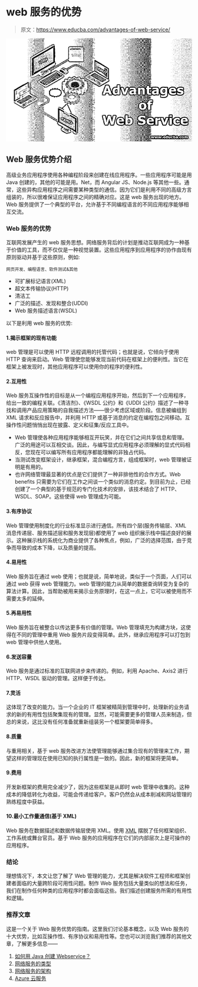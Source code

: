 # web 服务的优势

> 原文：<https://www.educba.com/advantages-of-web-service/>

![Advantages--of--Web-Service](img/ea93a24fef4b15bcee260cfd8880056b.png)



## Web 服务优势介绍

高级业务应用程序使用各种编程阶段来创建在线应用程序。一些应用程序可能是用 Java 创建的，其他的可能是用。Net，而 Angular JS、Node.js 等其他一些。通常，这些异构应用程序之间需要某种类型的通信。因为它们是利用不同的高级方言组装的，所以很难保证应用程序之间的精确对应。这是 web 服务出现的地方。Web 服务提供了一个典型的平台，允许基于不同编程语言的不同应用程序能够相互交流。

### Web 服务的优势

互联网发展产生的 web 服务思想。网络服务背后的计划是推动互联网成为一种基于价值的工具，而不仅仅是一种视觉装置。这些应用程序到应用程序的协作由现有原则驱动并基于这些原则，例如:

<small>网页开发、编程语言、软件测试&其他</small>

*   可扩展标记语言(XML)
*   超文本传输协议(HTTP)
*   清洁工
*   广泛的描述、发现和整合(UDDI)
*   Web 服务描述语言(WSDL)

以下是利用 web 服务的优势:

#### 1.揭示框架的现有功能

web 管理是可以使用 HTTP 远程调用的托管代码；也就是说，它倾向于使用 HTTP 查询来启动。Web 管理使您能够发现当前代码在框架上的便利性。当它在框架上被发现时，其他应用程序可以使用你的程序的便利性。

#### 2.互用性

Web 服务互操作性的目标是从一个编程应用程序开始，然后到下一个应用程序，给出一致的编程关联。《清洁剂》、《WSDL 公约》和《UDDI 公约》描述了一种寻找和调用产品应用策略的自我描述方法——很少考虑区域或阶段。信息被编组到 XML 请求和反应报告中，并利用 HTTP 或基于消息的约定在编程包之间移动。互操作性问题悄悄出现在披露、定义和征集/反应工具中。

*   Web 管理使各种应用程序能够相互开玩笑，并在它们之间共享信息和管理。广泛的用途可以互相交谈。因此，与编写显式应用程序必须理解的显式代码相反，您现在可以编写所有应用程序都能理解的非独占代码。
*   当测试改变框架设计，继承框架，混合编程方言，组成框架时，web 管理被证明是有用的。
*   也许网络管理最显著的优点是它们提供了一种非排他性的合作方式。Web benefits 只需要为它们在工作之间谈一个类似的消息约定。到目前为止，已经创建了一个典型的基于规范的专门化技术的安排，该技术结合了 HTTP、WSDL、SOAP。这些使得 web 管理成为可能。

#### 3.有序协议

Web 管理使用制度化的行业标准显示进行通信。所有四个层(服务传输层、XML 消息传递层、服务描述层和服务发现层)都使用了 web 组织展示栈中描述良好的展示。这种展示栈的系统化为商业提供了各种焦点，例如，广泛的选择范围，由于竞争而导致的成本下降，以及质量的提高。

#### 4.易用性

Web 服务旨在通过 web 使用；也就是说，简单地说，类似于一个页面，人们可以通过 web 获得 web 管理能力。web 管理的能力从简单的数据查询转变为复杂的算法计算。因此，当帮助被用来揭示业务原理时，在这一点上，它可以被使用而不需要太多的延伸。

#### 5.再易用性

Web 服务旨在被整合以传达更多有价值的管理。Web 管理填充为构建方块，这使得在不同的管理中重用 Web 服务片段变得简单。此外，继承应用程序可以打包到 web 管理中供他人使用。

#### 6.发送容量

Web 服务是通过标准的互联网进步来传递的。例如，利用 Apache、Axis2 进行 HTTP、WSDL 驱动的管理。这样便于传达。

#### 7.灵活

这体现了改变的能力。当一个企业的 IT 框架被精简到管理中时，处理新的业务请求的新的有用性包括聚集现有的管理。显然，可能需要更多的管理人员来制造，但总的来说，这比没有任何准备就重新组装另一个框架要简单得多。

#### 8.质量

与重用相关，基于 web 服务改进方法使管理能够通过集合现有的管理来工作，期望这样的管理现在使用已知的执行属性是一致的。因此，新的框架将更简单。

#### 9.费用

开发新框架的费用完全减少了，因为这些框架是从即时 web 管理中收集的。这种成本的降低转化为收益，可能会传递给客户。客户仍然会从成本削减和网站管理的熟练程度中获益。

#### 10.最小工作量通信(基于 XML)

Web 服务在数据描述和数据传输层使用 XML。使用 [XML](https://www.educba.com/what-is-xml/) 摆脱了任何框架组织、工作系统或舞台官员。基于 Web 服务的应用程序在它们的内部层次上是可操作的应用程序。

### 结论

理想情况下，本文让您了解了 Web 管理的能力，尤其是解决软件工程师和框架创建者面临的大量跨阶段可用性问题。制作 Web 服务包括大量类似的想法和任务，我们在制作任何种类的应用程序时都会面临这些。我们描述创建服务所需的有用性和逻辑。

### 推荐文章

这是一个关于 Web 服务优势的指南。这里我们讨论基本概念，以及 Web 服务的十大优势，比如互操作性、有序协议和易用性等。您也可以浏览我们推荐的其他文章，了解更多信息——

1.  [如何用 Java 创建 Webservice？](https://www.educba.com/how-to-create-webservice-in-java/)
2.  [网络服务的类型](https://www.educba.com/types-of-web-services/)
3.  [网络服务的架构](https://www.educba.com/architecture-of-web-services/)
4.  [Azure 云服务](https://www.educba.com/azure-cloud-service/)





